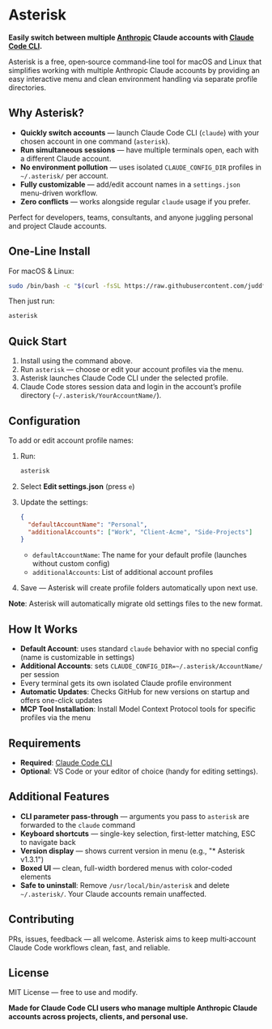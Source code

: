 # Asterisk

**Easily switch between multiple [Anthropic](https://www.anthropic.com/) Claude accounts with [Claude Code CLI](https://www.anthropic.com/claude-code).**

Asterisk is a free, open‑source command‑line tool for macOS and Linux that simplifies working with multiple Anthropic Claude accounts by providing an easy interactive menu and clean environment handling via separate profile directories.



##  Why Asterisk?

- **Quickly switch accounts** — launch Claude Code CLI (`claude`) with your chosen account in one command (`asterisk`).
- **Run simultaneous sessions** — have multiple terminals open, each with a different Claude account.
- **No environment pollution** — uses isolated `CLAUDE_CONFIG_DIR` profiles in `~/.asterisk/` per account.
- **Fully customizable** — add/edit account names in a `settings.json` menu-driven workflow.
- **Zero conflicts** — works alongside regular `claude` usage if you prefer.

Perfect for developers, teams, consultants, and anyone juggling personal and project Claude accounts.



##  One‑Line Install

For macOS & Linux:
```bash
sudo /bin/bash -c "$(curl -fsSL https://raw.githubusercontent.com/juddflamm/asterisk/main/install.sh)"
```

Then just run:
```bash
asterisk
```



##  Quick Start

1. Install using the command above.
2. Run `asterisk` — choose or edit your account profiles via the menu.
3. Asterisk launches Claude Code CLI under the selected profile.
4. Claude Code stores session data and login in the account’s profile directory (`~/.asterisk/YourAccountName/`).



##  Configuration

To add or edit account profile names:

1. Run:
   ```bash
   asterisk
   ```
2. Select **Edit settings.json** (press `e`)
3. Update the settings:
   ```json
   {
     "defaultAccountName": "Personal",
     "additionalAccounts": ["Work", "Client-Acme", "Side-Projects"]
   }
   ```
   - `defaultAccountName`: The name for your default profile (launches without custom config)
   - `additionalAccounts`: List of additional account profiles

4. Save — Asterisk will create profile folders automatically upon next use.

**Note**: Asterisk will automatically migrate old settings files to the new format.



##  How It Works

- **Default Account**: uses standard `claude` behavior with no special config (name is customizable in settings)
- **Additional Accounts**: sets `CLAUDE_CONFIG_DIR=~/.asterisk/AccountName/` per session
- Every terminal gets its own isolated Claude profile environment
- **Automatic Updates**: Checks GitHub for new versions on startup and offers one-click updates
- **MCP Tool Installation**: Install Model Context Protocol tools for specific profiles via the menu



##  Requirements

- **Required**: [Claude Code CLI](https://github.com/anthropics/claude-code)
- **Optional**: VS Code or your editor of choice (handy for editing settings).



##  Additional Features

- **CLI parameter pass-through** — arguments you pass to `asterisk` are forwarded to the `claude` command
- **Keyboard shortcuts** — single-key selection, first-letter matching, ESC to navigate back
- **Version display** — shows current version in menu (e.g., "* Asterisk v1.3.1")
- **Boxed UI** — clean, full-width bordered menus with color-coded elements
- **Safe to uninstall**:
  Remove `/usr/local/bin/asterisk` and delete `~/.asterisk/`. Your Claude accounts remain unaffected.



##  Contributing

PRs, issues, feedback — all welcome. Asterisk aims to keep multi‑account Claude Code workflows clean, fast, and reliable.



##  License

MIT License — free to use and modify.



**Made for Claude Code CLI users who manage multiple Anthropic Claude accounts across projects, clients, and personal use.**
